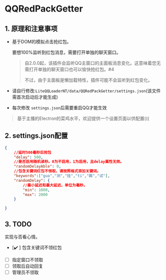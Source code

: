 # QQRedPackGetter

## 1. 原理和注意事项

- 基于DOM的模拟点击抢红包。

  要想100%监听到红包消息，需要打开单独的聊天窗口。

  > 自2.0.0起，该插件会监听QQ主窗口的主面板消息变化。这意味着您无需打开单独的聊天窗口也可以愉快抢红包。#4
  >
  > 不过，由于主面板是懒加载特性，插件可能不会监听到红包变化。
  >
- 请自行修改:`LiteQQLoaderNT/data/QQRedPackGetter/settings.json`(该文件需首次启动后才能生成)
- 每次修改 `settings.json`后需要重启QQ才能生效

> 基于主播的Electron的菜鸡水平，欢迎提供一个设置页面以供配置(((

## 2. settings.json配置

```json
{
	//延时500毫秒后抢包
	"delay": 500,
	//是否启用随机读秒。0为不启用，1为启用，且delay属性无效。
	"randomDelayAble": 0,
	//包含关键词红包不领取，请按照格式添加关键词。
	"keywords":["gua","测","挂","ti","踢","试"],
	"randomDelay": {
		//最小延迟和最大延迟，单位为毫秒。
		"min": 1000,
		"max": 2000
	}

}
```

## 3. TODO

实现与否看心情。

* [✔️ ] 包含关键词不领红包

* [ ] 指定窗口不领取
* [ ] 领取后自动回复
* [ ] 管理员不领取
